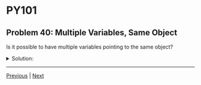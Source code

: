 # PY101
## Problem 40: Multiple Variables, Same Object

Is it possible to have multiple variables pointing to the same object?

<details>
<summary>Solution:</summary>

Yes, it is possible to have multiple variables pointing to the same object. When you assign one variable to another, both variables reference the same object in memory.

For example:
```python
list1 = [1, 2, 3]
list2 = list1  # Both list1 and list2 now point to the same list object
```

</details>

---

[Previous](39.md) | [Next](41.md)

